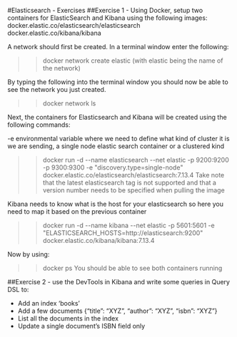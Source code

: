 #Elasticsearch - Exercises
##Exercise 1 - Using Docker, setup two containers for ElasticSearch and Kibana using the following images:
docker.elastic.co/elasticsearch/elasticsearch 
docker.elastic.co/kibana/kibana

A network should first be created.
In a terminal window enter the following:

>>docker network create elastic (with elastic being the name of the network)

By typing the following into the terminal window you should now be able to see the network you just created.

>>docker network ls

Next, the containers for Elasticsearch and Kibana will be created using the following commands:

-e environmental variable where we need to define what kind of cluster it is we are sending, a single node elastic search container or a clustered kind

>>docker run -d --name elasticsearch --net elastic -p 9200:9200 -p 9300:9300 -e "discovery.type=single-node" docker.elastic.co/elasticsearch/elasticsearch:7.13.4
Take note that the latest elasticsearch tag is not supported and that a version number needs to be specified when pulling the image

Kibana needs to know what is the host for your elasticsearch so here you need to map it based on the previous container

>> docker run -d --name kibana --net elastic -p 5601:5601 -e "ELASTICSEARCH_HOSTS=http://elasticsearch:9200" docker.elastic.co/kibana/kibana:7.13.4

Now by using:
>>docker ps
You should be able to see both containers running

##Exercise 2 - use the DevTools in Kibana and write some queries in Query DSL to:
* Add an index ‘books’
* Add a few documents {“title”: “XYZ”, “author”: “XYZ”, “isbn”: “XYZ”}
* List all the documents in the index
* Update a single document’s ISBN field only


